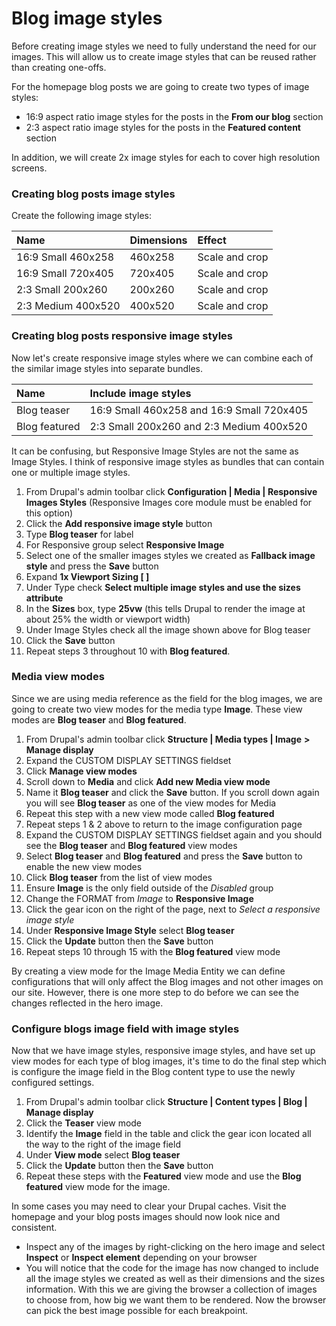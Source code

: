 # Blog image styles

Before creating image styles we need to fully understand the need for our images.  This will allow us to create image styles that can be reused rather than creating one-offs.

For the homepage blog posts we are going to create two types of image styles:

* 16:9 aspect ratio image styles for the posts in the **From our blog** section
* 2:3 aspect ratio image styles for the posts in the **Featured content** section

In addition, we will create 2x image styles for each to cover high resolution screens.

### Creating blog posts image styles

Create the following image styles:

| Name | Dimensions | Effect |
| :--- | :--- | :--- |
| 16:9 Small 460x258 | 460x258 | Scale and crop |
| 16:9 Small 720x405 | 720x405 | Scale and crop |
| 2:3 Small 200x260 | 200x260 | Scale and crop |
| 2:3 Medium 400x520 | 400x520 | Scale and crop |

### Creating blog posts responsive image styles

Now let's create responsive image styles where we can combine each of the similar image styles into separate bundles.

| Name | Include image styles |
| :--- | :--- |
| Blog teaser | 16:9 Small 460x258 and 16:9 Small 720x405 |
| Blog featured | 2:3 Small 200x260 and 2:3 Medium 400x520 |

It can be confusing, but Responsive Image Styles are not the same as Image Styles. I think of responsive image styles as bundles that can contain one or multiple image styles.

1. From Drupal's admin toolbar click **Configuration \| Media \| Responsive Images Styles** \(Responsive Images core module must be enabled for this option\)
2. Click the **Add responsive image style** button
3. Type **Blog teaser** for label
4. For Responsive group select **Responsive Image**
5. Select one of the smaller images styles we created as **Fallback image style** and press the **Save** button
6. Expand **1x Viewport Sizing \[ \]**
7. Under Type check **Select multiple image styles and use the sizes attribute**
8. In the **Sizes** box, type **25vw** \(this tells Drupal to render the image at about 25% the width or viewport width\)
9. Under Image Styles check all the image shown above for Blog teaser
10. Click the **Save** button
11. Repeat steps 3 throughout 10 with **Blog featured**.

### Media view modes

Since we are using media reference as the field for the blog images, we are going to create two view modes for the media type **Image**.  These view modes are **Blog teaser** and **Blog featured**.

1. From Drupal's admin toolbar click **Structure \| Media types \| Image** **&gt; Manage display**
2. Expand the CUSTOM DISPLAY SETTINGS fieldset
3. Click **Manage view modes**
4. Scroll down to **Media** and click **Add new Media view mode**
5. Name it **Blog teaser** and click the **Save** button.  If you scroll down again you will see **Blog teaser** as one of the view modes for Media
6. Repeat this step with a new view mode called **Blog featured**
7. Repeat steps 1 & 2 above to return to the image configuration page
8. Expand the CUSTOM DISPLAY SETTINGS fieldset again and you should see the **Blog teaser** and **Blog featured** view modes
9. Select **Blog teaser** and **Blog featured** and press the **Save**  button to enable the new view modes
10. Click **Blog teaser** from the list of view modes
11. Ensure **Image** is the only field outside of the _Disabled_ group
12. Change the FORMAT from _Image_ to **Responsive Image**
13. Click the gear icon on the right of the page, next to _Select a responsive image style_
14. Under **Responsive Image Style** select **Blog teaser**
15. Click the **Update** button then the **Save** button
16. Repeat steps 10 through 15 with the **Blog featured** view mode

By creating a view mode for the Image Media Entity we can define configurations that will only affect the Blog images and not other images on our site. However, there is one more step to do before we can see the changes reflected in the hero image.

### Configure blogs image field with image styles

Now that we have image styles, responsive image styles, and have set up view modes for each type of blog images, it's time to do the final step which is configure the image field in the Blog content type to use the newly configured settings.

1. From Drupal's admin toolbar click **Structure \| Content types \| Blog \| Manage display**
2. Click the **Teaser** view mode
3. Identify the **Image** field in the table and click the gear icon located all the way to the right of the image field
4. Under **View mode** select **Blog teaser**
5. Click the **Update** button then the **Save** button
6. Repeat these steps with the **Featured** view mode and use the **Blog featured** view mode for the image.

In some cases you may need to clear your Drupal caches. Visit the homepage and your blog posts images should now look nice and consistent.

* Inspect any of the images by right-clicking on the hero image and select **Inspect** or **Inspect element** depending on your browser
* You will notice that the code for the image has now changed to include all the image styles we created as well as their dimensions and the sizes information.  With this we are giving the browser a collection of images to choose from, how big we want them to be rendered.  Now the browser can pick the best image possible for each breakpoint.

